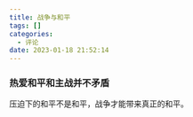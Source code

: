 ```yaml
---
title: 战争与和平
tags: []
categories:
  - 评论
date: 2023-01-18 21:52:14
---
```

### 热爱和平和主战并不矛盾
压迫下的和平不是和平，战争才能带来真正的和平。
